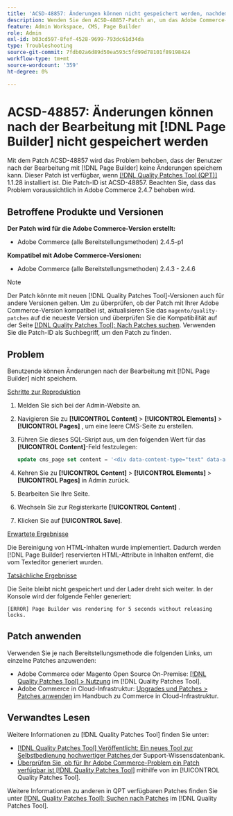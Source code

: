 ```yaml
---
title: 'ACSD-48857: Änderungen können nicht gespeichert werden, nachdem sie mit bearbeitet wurden [!DNL Page Builder]'
description: Wenden Sie den ACSD-48857-Patch an, um das Adobe Commerce-Problem zu beheben, bei dem Benutzende Änderungen nach der Bearbeitung mit nicht speichern können [!DNL Page Builder].
feature: Admin Workspace, CMS, Page Builder
role: Admin
exl-id: b03cd597-8fef-4528-9699-793dc61d34da
type: Troubleshooting
source-git-commit: 7fdb02a6d89d50ea593c5fd99d78101f89198424
workflow-type: tm+mt
source-wordcount: '359'
ht-degree: 0%

---
```


# ACSD-48857: Änderungen können nach der Bearbeitung mit [!DNL Page Builder] nicht gespeichert werden

Mit dem Patch ACSD-48857 wird das Problem behoben, dass der Benutzer nach der Bearbeitung mit [!DNL Page Builder] keine Änderungen speichern kann. Dieser Patch ist verfügbar, wenn [[!DNL Quality Patches Tool (QPT)]](https://experienceleague.adobe.com/en/docs/commerce-operations/tools/quality-patches-tool/quality-patches-tool-to-self-serve-quality-patches) 1.1.28 installiert ist. Die Patch-ID ist ACSD-48857. Beachten Sie, dass das Problem voraussichtlich in Adobe Commerce 2.4.7 behoben wird.

## Betroffene Produkte und Versionen

**Der Patch wird für die Adobe Commerce-Version erstellt:**

* Adobe Commerce (alle Bereitstellungsmethoden) 2.4.5-p1

**Kompatibel mit Adobe Commerce-Versionen:**

* Adobe Commerce (alle Bereitstellungsmethoden) 2.4.3 - 2.4.6

>[!NOTE]
>
>Der Patch könnte mit neuen [!DNL Quality Patches Tool]-Versionen auch für andere Versionen gelten. Um zu überprüfen, ob der Patch mit Ihrer Adobe Commerce-Version kompatibel ist, aktualisieren Sie das `magento/quality-patches` auf die neueste Version und überprüfen Sie die Kompatibilität auf der Seite [[!DNL Quality Patches Tool]: Nach Patches suchen](https://experienceleague.adobe.com/tools/commerce-quality-patches/index.html). Verwenden Sie die Patch-ID als Suchbegriff, um den Patch zu finden.

## Problem

Benutzende können Änderungen nach der Bearbeitung mit [!DNL Page Builder] nicht speichern.

<u>Schritte zur Reproduktion</u>

1. Melden Sie sich bei der Admin-Website an.
1. Navigieren Sie zu **[!UICONTROL Content]** > **[!UICONTROL Elements]** > **[!UICONTROL Pages]** , um eine leere CMS-Seite zu erstellen.
1. Führen Sie dieses SQL-Skript aus, um den folgenden Wert für das **[!UICONTROL Content]**-Feld festzulegen:

   ```SQL
   update cms_page set content = '<div data-content-type="text" data-appearance="default" data-element="main"><h4 style="text-align: center;" contenteditable="true" data-placeholder="Edit Heading Text" data-content-type="heading" data-appearance="default" data-element="main">THE RULES</h4></div>' where page_id=8;
   ```

1. Kehren Sie zu **[!UICONTROL Content]** > **[!UICONTROL Elements]** > **[!UICONTROL Pages]** in Admin zurück.
1. Bearbeiten Sie Ihre Seite.
1. Wechseln Sie zur Registerkarte **[!UICONTROL Content]** .
1. Klicken Sie auf **[!UICONTROL Save]**.

<u>Erwartete Ergebnisse</u>

Die Bereinigung von HTML-Inhalten wurde implementiert. Dadurch werden [!DNL Page Builder] reservierten HTML-Attribute in Inhalten entfernt, die vom Texteditor generiert wurden.

<u>Tatsächliche Ergebnisse</u>

Die Seite bleibt nicht gespeichert und der Lader dreht sich weiter. In der Konsole wird der folgende Fehler generiert:

```
[ERROR] Page Builder was rendering for 5 seconds without releasing locks.
```

## Patch anwenden

Verwenden Sie je nach Bereitstellungsmethode die folgenden Links, um einzelne Patches anzuwenden:

* Adobe Commerce oder Magento Open Source On-Premise: [[!DNL Quality Patches Tool] > Nutzung](/help/tools/quality-patches-tool/usage.md) im [!DNL Quality Patches Tool].
* Adobe Commerce in Cloud-Infrastruktur: [Upgrades und Patches > Patches anwenden](https://experienceleague.adobe.com/docs/commerce-cloud-service/user-guide/develop/upgrade/apply-patches.html) im Handbuch zu Commerce in Cloud-Infrastruktur.

## Verwandtes Lesen

Weitere Informationen zu [!DNL Quality Patches Tool] finden Sie unter:

* [[!DNL Quality Patches Tool] Veröffentlicht: Ein neues Tool zur Selbstbedienung hochwertiger Patches ](https://experienceleague.adobe.com/en/docs/commerce-operations/tools/quality-patches-tool/quality-patches-tool-to-self-serve-quality-patches) der Support-Wissensdatenbank.
* [Überprüfen Sie, ob für Ihr Adobe Commerce-Problem ein Patch verfügbar ist [!DNL Quality Patches Tool]](/help/tools/quality-patches-tool/patches-available-in-qpt/check-patch-for-magento-issue-with-magento-quality-patches.md) mithilfe von im [!UICONTROL Quality Patches Tool].


Weitere Informationen zu anderen in QPT verfügbaren Patches finden Sie unter [[!DNL Quality Patches Tool]: Suchen nach Patches](https://experienceleague.adobe.com/tools/commerce-quality-patches/index.html) im [!DNL Quality Patches Tool].
